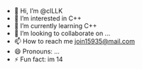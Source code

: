 - 👋 Hi, I’m @clLLK
- 👀 I’m interested in C++
- 🌱 I’m currently learning C++
- 💞️ I’m looking to collaborate on ...
- 📫 How to reach me join15935@mail.com
- 😄 Pronouns: ...
- ⚡ Fun fact: im 14

<!---
clLLK/clLLK is a ✨ special ✨ repository because its `README.md` (this file) appears on your GitHub profile.
You can click the Preview link to take a look at your changes.
--->
